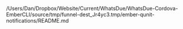 /Users/Dan/Dropbox/Website/Current/WhatsDue/WhatsDue-Cordova-EmberCLI/source/tmp/funnel-dest_Jr4yc3.tmp/ember-qunit-notifications/README.md